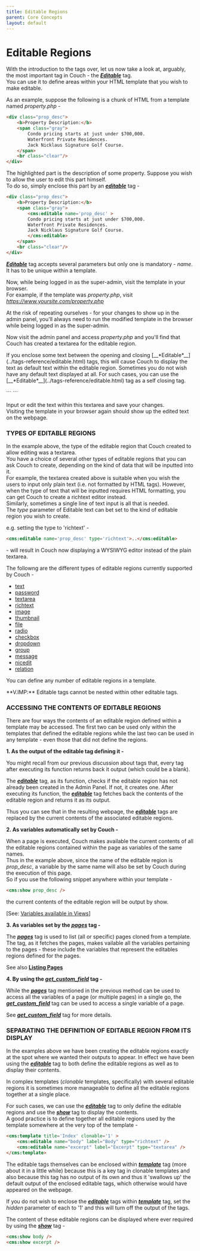 ```yaml
---
title: Editable Regions
parent: Core Concepts
layout: default
---
```


# Editable Regions

With the introduction to the tags over, let us now take a look at, arguably, the most important tag in Couch - the [__*Editable*__](../tags-reference/editable.html) tag.<br/>
You can use it to define areas within your HTML template that you wish to make editable.

As an example, suppose the following is a chunk of HTML from a template named _property.php_ -

```html
<div class="prop_desc">
    <b>Property Description:</b>
    <span class="gray">
        Condo pricing starts at just under $700,000.
        Waterfront Private Residences.
        Jack Nicklaus Signature Golf Course.
    </span>
    <br class="clear"/>
</div>
```

The highlighted part is the description of some property. Suppose you wish to allow the user to edit this part himself.<br/>
To do so, simply enclose this part by an [__*editable*__](../tags-reference/editable.html) tag -

```html
<div class="prop_desc">
    <b>Property Description:</b>
    <span class="gray">
        <cms:editable name='prop_desc' >
        Condo pricing starts at just under $700,000.
        Waterfront Private Residences.
        Jack Nicklaus Signature Golf Course.
        </cms:editable>
    </span>
    <br class="clear"/>
</div>
```

[__*Editable*__](../tags-reference/editable.html) tag accepts several parameters but only one is mandatory - _name_. It has to be unique within a template.

Now, while being logged in as the super-admin, visit the template in your browser.<br/>
For example, if the template was _property.php_, visit _<https://www.yoursite.com/property.php>_

<p class="notice">At the risk of repeating ourselves - for your changes to show up in the admin panel, you'll always need to run the modified template in the browser while being logged in as the super-admin.</p>

Now visit the admin panel and access _property.php_ and you'll find that Couch has created a textarea for the editable region.

<p class="success">
    If you enclose some text between the opening and closing [__*Editable*__](../tags-reference/editable.html) tags, this will cause Couch to display the text as default text within the editable region. Sometimes you do not wish have any default text displayed at all. For such cases, you can use the [__*Editable*__](../tags-reference/editable.html) tag as a self closing tag.<br/>
    <br/>
    ```
<cms:editable name='prop_desc' />
    ```
</p>

Input or edit the text within this textarea and save your changes.<br/>
Visiting the template in your browser again should show up the edited text on the webpage.

### TYPES OF EDITABLE REGIONS

In the example above, the type of the editable region that Couch created to allow editing was a textarea.<br/>
You have a choice of several other types of editable regions that you can ask Couch to create, depending on the kind of data that will be inputted into it.<br/>
For example, the textarea created above is suitable when you wish the users to input only plain text (i.e. not formatted by HTML tags). However, when the type of text that will be inputted requires HTML formatting, you can get Couch to create a richtext editor instead.<br/>
Similarly, sometimes a single line of text input is all that is needed.<br/>
The _type_ parameter of Editable text can bet set to the kind of editable region you wish to create.

e.g. setting the type to 'richtext' -

```html
<cms:editable name='prop_desc' type='richtext'>..</cms:editable>
```

\- will result in Couch now displaying a WYSIWYG editor instead of the plain textarea.

The followng are the different types of editable regions currently supported by Couch -

* [text](../tags-reference/editable/text.html)
* [password](../tags-reference/editable/password.html)
* [textarea](../tags-reference/editable/textarea.html)
* [richtext](../tags-reference/editable/richtext.html)
* [image](../tags-reference/editable/image.html)
* [thumbnail](../tags-reference/editable/thumbnail.html)
* [file](../tags-reference/editable/file.html)
* [radio](../tags-reference/editable/radio.html)
* [checkbox](../tags-reference/editable/checkbox.html)
* [dropdown](../tags-reference/editable/dropdown.html)
* [group](../tags-reference/editable/group.html)
* [message](../tags-reference/editable/message.html)
* [nicedit](../tags-reference/editable/nicedit.html)
* [relation](../tags-reference/editable/relation.html)

You can define any number of editable regions in a template.

<p class="error">**V.IMP:** Editable tags cannot be nested within other editable tags.</p>

### ACCESSING THE CONTENTS OF EDITABLE REGIONS

There are four ways the contents of an editable region defined within a template may be accessed. The first two can be used only within the templates that defined the editable regions while the last two can be used in any template - even those that did not define the regions.

**1\. As the output of the editable tag defining it -**

You might recall from our previous discussion about tags that, every tag after executing its function returns back it output (which could be a blank).

The [__*editable*__](../tags-reference/editable.html) tag, as its function, checks if the editable region has not already been created in the Admin Panel. If not, it creates one. After executing its function, the [__*editable*__](../tags-reference/editable.html) tag fetches back the contents of the editable region and returns it as its output.

Thus you can see that in the resulting webpage, the [__*editable*__](../tags-reference/editable.html) tags are replaced by the current contents of the associated editable regions.

**2\. As variables automatically set by Couch -**

When a page is executed, Couch makes available the current contents of all the editable regions contained within the page as variables of the same names.<br/>
Thus in the example above, since the name of the editable region is *prop_desc*, a variable by the same name will also be set by Couch during the execution of this page.<br/>
So if you use the following snippet anywhere within your template -

```html
<cms:show prop_desc />
```

the current contents of the editable region will be output by show.

\[See: [Variables available in Views](./variables-in-views.html)\]

**3\. As variables set by the [_pages_](../tags-reference/pages.html) tag -**

The [__*pages*__](../tags-reference/pages.html) tag is used to list (all or specific) pages cloned from a template. The tag, as it fetches the pages, makes vailable all the variables pertaining to the pages - these include the variables that represent the editables regions defined for the pages.

See also [**Listing Pages**](./listing-pages.html)

**4\. By using the [*get_custom_field*](../tags-reference/get_custom_field.html) tag -**

While the [__*pages*__](../tags-reference/pages.html) tag mentioned in the previous method can be used to access all the variables of a page (or multiple pages) in a single go, the [__*get_custom_field*__](../tags-reference/get_custom_field.html) tag can be used to access a single variable of a page.

See [__*get_custom_field*__](../tags-reference/get_custom_field.html) tag for more details.

### SEPARATING THE DEFINITION OF EDITABLE REGION FROM ITS DISPLAY

In the examples above we have been creating the editable regions exactly at the spot where we wanted their outputs to appear. In effect we have been using the [__*editable*__](../tags-reference/editable.html) tag to both define the editable regions as well as to display their contents.

In complex templates (_clonable_ templates, specifically) with several editable regions it is sometimes more manageable to define all the editable regions together at a single place.

For such cases, we can use the [__*editable*__](../tags-reference/editable.html) tag to only define the editable regions and use the [__*show*__](../tags-reference/show.html) tag to display the contents.<br/>
A good practice is to define together all editable regions used by the template somewhere at the very top of the template -

```html
<cms:template title='Index' clonable='1' >
    <cms:editable name="body" label="Body" type="richtext" />
    <cms:editable name="excerpt" label="Excerpt" type="textarea" />
</cms:template>
```

The editable tags themselves can be enclosed within [__*template*__](../tags-reference/template.html) tag (more about it in a little while) because this is a key tag in clonable templates and also because this tag has no output of its own and thus it 'swallows up' the default output of the enclosed editable tags, which otherwise would have appeared on the webpage.

If you do not wish to enclose the [__*editable*__](../tags-reference/editable.html) tags within [__*template*__](../tags-reference/template.html) tag, set the _hidden_ parameter of each to '1' and this will turn off the output of the tags.

The content of these editable regions can be displayed where ever required by using the [__*show*__](../tags-reference/show.html) tag -

```html
<cms:show body />
<cms:show excerpt />
```
